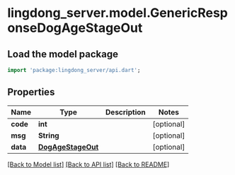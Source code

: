 # lingdong_server.model.GenericResponseDogAgeStageOut

## Load the model package
```dart
import 'package:lingdong_server/api.dart';
```

## Properties
Name | Type | Description | Notes
------------ | ------------- | ------------- | -------------
**code** | **int** |  | [optional] 
**msg** | **String** |  | [optional] 
**data** | [**DogAgeStageOut**](DogAgeStageOut.md) |  | [optional] 

[[Back to Model list]](../README.md#documentation-for-models) [[Back to API list]](../README.md#documentation-for-api-endpoints) [[Back to README]](../README.md)


